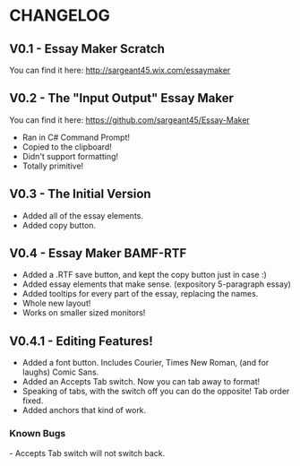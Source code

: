 CHANGELOG
=========
V0.1 - Essay Maker Scratch
--------------------------
You can find it here: http://sargeant45.wix.com/essaymaker

V0.2 - The "Input Output" Essay Maker
-------------------------------------
You can find it here:
https://github.com/sargeant45/Essay-Maker
- Ran in C# Command Prompt!
- Copied to the clipboard!
- Didn't support formatting!
- Totally primitive!

V0.3 - The Initial Version
--------------------------
- Added all of the essay elements.
- Added copy button.

V0.4 - Essay Maker BAMF-RTF
---------------------------
- Added a .RTF save button, and kept the copy button just in case :)
- Added essay elements that make sense. (expository 5-paragraph essay)
- Added tooltips for every part of the essay, replacing the names.
- Whole new layout!
- Works on smaller sized monitors!

V0.4.1 - Editing Features!
--------------------------
- Added a font button. Includes Courier, Times New Roman, (and for laughs) Comic Sans.
- Added an Accepts Tab switch. Now you can tab away to format!
- Speaking of tabs, with the switch off you can do the opposite! Tab order fixed.
- Added anchors that kind of work.

<h3>Known Bugs</h3>
- Accepts Tab switch will not switch back.
